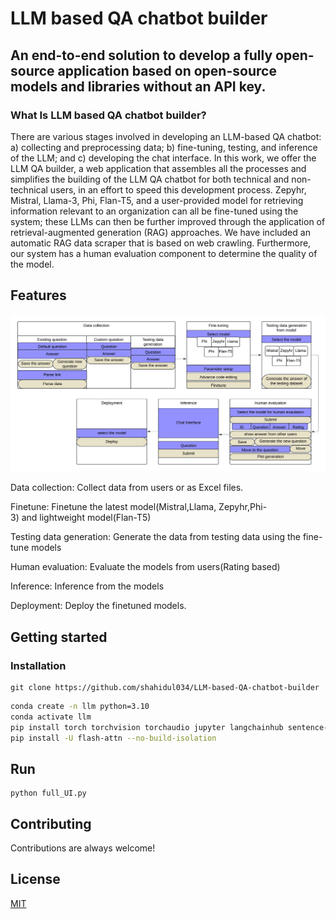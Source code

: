 
# LLM based QA chatbot builder
## An end-to-end solution to develop a fully open-source application based on open-source models and libraries without an API key.

### What Is LLM based QA chatbot builder?
There are various stages involved in developing an LLM-based QA chatbot: a) collecting and preprocessing data; b) fine-tuning, testing, and inference of the LLM; and c) developing the chat interface. In this work, we offer the LLM QA builder, a web application that assembles all the processes and simplifies the building of the LLM QA chatbot for both technical and non-technical users, in an effort to speed this development process. Zepyhr, Mistral, Llama-3, Phi, Flan-T5, and a user-provided model for retrieving information relevant to an organization can all be fine-tuned using the system; these LLMs can then be further improved through the application of retrieval-augmented generation (RAG) approaches. We have included an automatic RAG data scraper that is based on web crawling. Furthermore, our system has a human evaluation component to determine the quality of the model. 



## Features

![Software Architecture](https://github.com/shahidul034/LLM-based-QA-chatbot-builder/blob/main/software%20screenshot/KUET%20LLM2.png)

Data collection: Collect data from users or as Excel files.


Finetune: Finetune the latest model(Mistral,Llama, Zepyhr,Phi-3) and lightweight model(Flan-T5)


Testing data generation: Generate the data from testing data using the fine-tune models


Human evaluation: Evaluate the models from users(Rating based)


Inference: Inference from the models


Deployment: Deploy the finetuned models.



## Getting started
### Installation
```
git clone https://github.com/shahidul034/LLM-based-QA-chatbot-builder
```
```bash
conda create -n llm python=3.10
conda activate llm
pip install torch torchvision torchaudio jupyter langchainhub sentence-transformers faiss-gpu docx2txt langchain bitsandbytes transformers peft accelerate pynvml trl datasets packaging ninja wandb colbert-ai[torch,faiss-gpu]
pip install -U flash-attn --no-build-isolation

```
## Run
```
python full_UI.py
```
## Contributing

Contributions are always welcome!



## License

[MIT](https://github.com/shahidul034/LLM-based-QA-chatbot-builder/blob/main/LICENSE)
